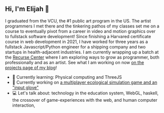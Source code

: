 ## Hi, I'm Elijah 👋

I graduated from the VCU, the #1 public art program in the US. The artist programmers I met there and the tinkering pathos of my classes set me on a course to eventually pivot from a career in video and motion graphics over to fullstack software development! Since finishing a Harvared certificate course in web development in 2021, I have worked for three years as a fullstack Javascript/Python engineer for a shipping company and two startups in health-adjacent industries. I am currently wrapping up a batch at the [Recurse Center](https://www.recurse.com/) where I am exploring ways to grow as programmer, both professionally and as an artist. See what I am working on now [on the projects page of my blog](https://elijer.github.io/garden/Recurse/Projects)!

- 🌱 Currently learning: Physical computing and ThreeJS
- 🔨 Currently working on [a multiplayer ecological simulation game and an "input glove"](https://elijer.github.io/garden/Recurse/Projects)
- 💻 Let's talk about: technology in the education system, WebGL, haskell, the crossover of game-experiences with the web, and human computer interaction, 
